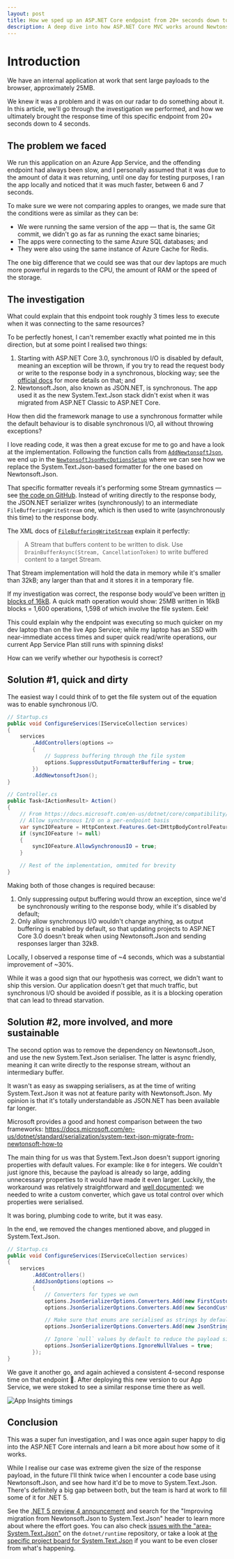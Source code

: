 ```yaml
---
layout: post
title: How we sped up an ASP.NET Core endpoint from 20+ seconds down to 4 seconds
description: A deep dive into how ASP.NET Core MVC works around Newtonsoft.Json being synchronous.
---
```


# Introduction

We have an internal application at work that sent large payloads to the browser, approximately 25MB.

We knew it was a problem and it was on our radar to do something about it.
In this article, we'll go through the investigation we performed, and how we ultimately brought the response time of this specific endpoint from 20+ seconds down to 4 seconds.

## The problem we faced

We run this application on an Azure App Service, and the offending endpoint had always been slow, and I personally assumed that it was due to the amount of data it was returning, until one day for testing purposes, I ran the app locally and noticed that it was much faster, between 6 and 7 seconds.

To make sure we were not comparing apples to oranges, we made sure that the conditions were as similar as they can be:

- We were running the same version of the app &mdash; that is, the same Git commit, we didn't go as far as running the exact same binaries;
- The apps were connecting to the same Azure SQL databases; and
- They were also using the same instance of Azure Cache for Redis.

The one big difference that we could see was that our dev laptops are much more powerful in regards to the CPU, the amount of RAM or the speed of the storage.

## The investigation

What could explain that this endpoint took roughly 3 times less to execute when it was connecting to the same resources?

To be perfectly honest, I can't remember exactly what pointed me in this direction, but at some point I realised two things:

1. Starting with ASP.NET Core 3.0, synchronous I/O is disabled by default, meaning an exception will be thrown, if you try to read the request body or write to the response body in a synchronous, blocking way; see the [official docs](https://docs.microsoft.com/en-us/dotnet/core/compatibility/aspnetcore#http-synchronous-io-disabled-in-all-servers) for more details on that; and
1. Newtonsoft.Json, also known as JSON.NET, is synchronous. The app used it as the new System.Text.Json stack didn't exist when it was migrated from ASP.NET Classic to ASP.NET Core.

How then did the framework manage to use a synchronous formatter while the default behaviour is to disable synchronous I/O, all without throwing exceptions?

I love reading code, it was then a great excuse for me to go and have a look at the implementation.
Following the function calls from [`AddNewtonsoftJson`](https://source.dot.net/#Microsoft.AspNetCore.Mvc.NewtonsoftJson/DependencyInjection/NewtonsoftJsonMvcBuilderExtensions.cs,abf21e3df206c817,references), we end up in the [`NewtonsoftJsonMvcOptionsSetup`](https://source.dot.net/#Microsoft.AspNetCore.Mvc.NewtonsoftJson/DependencyInjection/NewtonsoftJsonMvcOptionsSetup.cs,62) where we can see how we replace the System.Text.Json-based formatter for the one based on Newtonsoft.Json.

That specific formatter reveals it's performing some Stream gymnastics &mdash; see [the code on GitHub](https://github.com/dotnet/aspnetcore/blob/release/3.1/src/Mvc/Mvc.NewtonsoftJson/src/NewtonsoftJsonOutputFormatter.cs#L134-L165).
Instead of writing directly to the response body, the JSON.NET serializer writes (synchronously) to an intermediate `FileBufferingWriteStream` one, which is then used to write (asynchronously this time) to the response body.

The XML docs of [`FileBufferingWriteStream`](https://github.com/dotnet/aspnetcore/blob/a9449cd20c2150917355d8ba7a30fa19b47569f7/src/Http/WebUtilities/src/FileBufferingWriteStream.cs) explain it perfectly:

> A Stream that buffers content to be written to disk.
> Use `DrainBufferAsync(Stream, CancellationToken)` to write buffered content to a target Stream.

That Stream implementation will hold the data in memory while it's smaller than 32kB; any larger than that and it stores it in a temporary file.

If my investigation was correct, the response body would've been written [in blocks of 16kB](https://github.com/dotnet/aspnetcore/blob/a9449cd20c2150917355d8ba7a30fa19b47569f7/src/Mvc/Mvc.Core/src/Infrastructure/MemoryPoolHttpResponseStreamWriterFactory.cs#L28).
A quick math operation would show: 25MB written in 16kB blocks = 1,600 operations, 1,598 of which involve the file system. Eek!

This could explain why the endpoint was executing so much quicker on my dev laptop than on the live App Service; while my laptop has an SSD with near-immediate access times and super quick read/write operations, our current App Service Plan still runs with spinning disks!

How can we verify whether our hypothesis is correct?

## Solution #1, quick and dirty

The easiest way I could think of to get the file system out of the equation was to enable synchronous I/O.

```csharp
// Startup.cs
public void ConfigureServices(IServiceCollection services)
{
    services
        .AddControllers(options =>
        {
            // Suppress buffering through the file system
            options.SuppressOutputFormatterBuffering = true;
        })
        .AddNewtonsoftJson();
}

// Controller.cs
public Task<IActionResult> Action()
{
    // From https://docs.microsoft.com/en-us/dotnet/core/compatibility/aspnetcore#http-synchronous-io-disabled-in-all-servers
    // Allow synchronous I/O on a per-endpoint basis
    var syncIOFeature = HttpContext.Features.Get<IHttpBodyControlFeature>();
    if (syncIOFeature != null)
    {
        syncIOFeature.AllowSynchronousIO = true;
    }

    // Rest of the implementation, ommited for brevity
}
```

Making both of those changes is required because:

1. Only suppressing output buffering would throw an exception, since we'd be synchronously writing to the response body, while it's disabled by default;
1. Only allow synchronous I/O wouldn't change anything, as output buffering is enabled by default, so that updating projects to ASP.NET Core 3.0 doesn't break when using Newtonsoft.Json and sending responses larger than 32kB.

Locally, I observed a response time of ~4 seconds, which was a substantial improvement of ~30%.

While it was a good sign that our hypothesis was correct, we didn't want to ship this version.
Our application doesn't get that much traffic, but synchronous I/O should be avoided if possible, as it is a blocking operation that can lead to thread starvation.

## Solution #2, more involved, and more sustainable

The second option was to remove the dependency on Newtonsoft.Json, and use the new System.Text.Json serialiser.
The latter is async friendly, meaning it can write directly to the response stream, without an intermediary buffer.

It wasn't as easy as swapping serialisers, as at the time of writing System.Text.Json it was not at feature parity with Newtonsoft.Json.
My opinion is that it's totally understandable as JSON.NET has been available far longer.

Microsoft provides a good and honest comparison between the two frameworks: <https://docs.microsoft.com/en-us/dotnet/standard/serialization/system-text-json-migrate-from-newtonsoft-how-to>

The main thing for us was that System.Text.Json doesn't support ignoring properties with default values. For example: like `0` for integers.
We couldn't just ignore this, because the payload is already so large, adding unnecessary properties to it would have made it even larger.
Luckily, the workaround was relatively straightforward and [well documented](https://docs.microsoft.com/en-us/dotnet/standard/serialization/system-text-json-migrate-from-newtonsoft-how-to#conditionally-ignore-a-property): we needed to write a custom converter, which gave us total control over which properties were serialised.

It was boring, plumbing code to write, but it was easy.

In the end, we removed the changes mentioned above, and plugged in System.Text.Json.

```csharp
// Startup.cs
public void ConfigureServices(IServiceCollection services)
{
    services
        .AddControllers()
        .AddJsonOptions(options =>
        {
            // Converters for types we own
            options.JsonSerializerOptions.Converters.Add(new FirstCustomConverter());
            options.JsonSerializerOptions.Converters.Add(new SecondCustomConverter());

            // Make sure that enums are serialised as strings by default
            options.JsonSerializerOptions.Converters.Add(new JsonStringEnumConverter());

            // Ignore `null` values by default to reduce the payload size
            options.JsonSerializerOptions.IgnoreNullValues = true;
        });
}
```

We gave it another go, and again achieved a consistent 4-second response time on that endpoint 🎉.
After deploying this new version to our App Service, we were stoked to see a similar response time there as well.

![App Insights timings](/public/images/posts/2020-06-06-how-we-sped-up-an-endpoint-from-20-seconds-down-to-4/app-insights-timings.png)

## Conclusion

This was a super fun investigation, and I was once again super happy to dig into the ASP.NET Core internals and learn a bit more about how some of it works.

While I realise our case was extreme given the size of the response payload, in the future I'll think twice when I encounter a code base using Newtonsoft.Json, and see how hard it'd be to move to System.Text.Json.
There's definitely a big gap between both, but the team is hard at work to fill some of it for .NET 5.

See the [.NET 5 preview 4 announcement](https://devblogs.microsoft.com/dotnet/announcing-net-5-preview-4-and-our-journey-to-one-net/) and search for the "Improving migration from Newtonsoft.Json to System.Text.Json" header to learn more about where the effort goes.
You can also check [issues with the "area-System.Text.Json"](https://github.com/dotnet/runtime/labels/area-System.Text.Json) on the `dotnet/runtime` repository, or take a look at [the specific project board for System.Text.Json](https://github.com/dotnet/runtime/projects/25) if you want to be even closer from what's happening.
